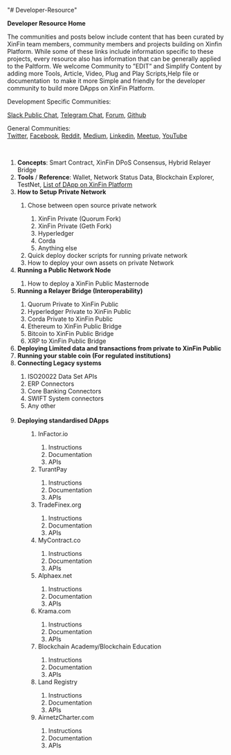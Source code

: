 "# Developer-Resource" 
<p><strong>Developer Resource Home </strong></p>
<p><span style="font-weight: 400;">The communities and posts below include content that has been curated by XinFin team members, community members and projects building on Xinfin Platform. While some of these links include information specific to these projects, every resource also has information that can be generally applied to the Paltform. We welcome Community to &rdquo;EDIT&rdquo; and Simplify Content by adding more Tools, Article, Video, Plug and Play Scripts,Help file or documentation &nbsp;to make it more Simple and friendly for the developer community to build more DApps on XinFin Platform. </span></p>
<p><span style="font-weight: 400;">Development Specific Communities: </span></p>
<p><a href="https://xinfin-public.slack.com/"><span style="font-weight: 400;">Slack Public Chat</span></a><span style="font-weight: 400;">, </span><a href="http://bit.do/Telegram-XinFinDev"><span style="font-weight: 400;">Telegram Chat</span></a><span style="font-weight: 400;">, </span><a href="https://xinfin.net"><span style="font-weight: 400;">Forum</span></a><span style="font-weight: 400;">, </span><a href="https://github.com/XinFinorg"><span style="font-weight: 400;">Github</span></a></p>
<p><span style="font-weight: 400;">General Communities: </span><span style="font-weight: 400;"><br /></span><a href="https://twitter.com/XinFin_Official"><span style="font-weight: 400;">Twitter</span></a><span style="font-weight: 400;">, </span><a href="https://www.facebook.com/XinFinHybridBlockchain/"><span style="font-weight: 400;">Facebook</span></a><span style="font-weight: 400;">, </span><a href="https://www.reddit.com/r/xinfin/"><span style="font-weight: 400;">Reddit</span></a><span style="font-weight: 400;">, </span><a href="https://medium.com/xinfin"><span style="font-weight: 400;">Medium</span></a><span style="font-weight: 400;">, </span><a href="https://www.linkedin.com/company/xinfin/"><span style="font-weight: 400;">Linkedin</span></a><span style="font-weight: 400;">, </span><a href="https://www.meetup.com/members/270624533/"><span style="font-weight: 400;">Meetup</span></a><span style="font-weight: 400;">, </span><a href="https://www.youtube.com/channel/UCQaL6FixEQ80RJC0B2egX6g"><span style="font-weight: 400;">YouTube</span></a></p>
<p>&nbsp;</p>
<ol>
<li style="font-weight: 400;"><span style="font-weight: 400;"><strong>Concepts</strong>: Smart Contract, XinFin DPoS Consensus, Hybrid Relayer Bridge</span></li>
<li style="font-weight: 400;"><span style="font-weight: 400;"><strong>Tools</strong> / <strong>Reference</strong>: Wallet, Network Status Data, Blockchain Explorer, TestNet, </span><a href="https://xinfin.org/xdc-utility.php"><span style="font-weight: 400;">List of DApp on XinFin Platform</span></a></li>
<li style="font-weight: 400;"><strong>How to Setup Private Network </strong></li>
<ol>
<li style="font-weight: 400;"><span style="font-weight: 400;">Chose between open source private network</span></li>
<ol>
<li style="font-weight: 400;"><span style="font-weight: 400;">XinFin Private (Quorum Fork)</span></li>
<li style="font-weight: 400;"><span style="font-weight: 400;">XinFin Private (Geth Fork)</span></li>
<li style="font-weight: 400;"><span style="font-weight: 400;">Hyperledger</span></li>
<li style="font-weight: 400;"><span style="font-weight: 400;">Corda</span></li>
<li style="font-weight: 400;"><span style="font-weight: 400;">Anything else</span></li>
</ol>
<li style="font-weight: 400;"><span style="font-weight: 400;">Quick deploy docker scripts for running private network</span></li>
<li style="font-weight: 400;"><span style="font-weight: 400;">How to deploy your own assets on private Network</span></li>
</ol>
<li style="font-weight: 400;"><strong>Running a Public Network Node</strong></li>
<ol>
<li style="font-weight: 400;"><span style="font-weight: 400;">How to deploy a XinFin Public Masternode</span></li>
</ol>
<li style="font-weight: 400;"><strong>Running a Relayer Bridge (Interoperability)</strong></li>
<ol>
<li style="font-weight: 400;"><span style="font-weight: 400;">Quorum Private to XinFin Public</span></li>
<li style="font-weight: 400;"><span style="font-weight: 400;">Hyperledger Private to XinFin Public</span></li>
<li style="font-weight: 400;"><span style="font-weight: 400;">Corda Private to XinFin Public</span></li>
<li style="font-weight: 400;"><span style="font-weight: 400;">Ethereum to XinFin Public Bridge</span></li>
<li style="font-weight: 400;"><span style="font-weight: 400;">Bitcoin to XinFin Public Bridge</span></li>
<li style="font-weight: 400;"><span style="font-weight: 400;">XRP to XinFin Public Bridge</span></li>
</ol>
<li style="font-weight: 400;"><strong>Deploying Limited data and transactions from private to XinFin Public</strong></li>
<li style="font-weight: 400;"><strong>Running your stable coin (For regulated institutions)</strong></li>
<li style="font-weight: 400;"><strong>Connecting Legacy systems</strong></li>
<ol>
<li style="font-weight: 400;"><span style="font-weight: 400;">ISO20022 Data Set APIs</span></li>
<li style="font-weight: 400;"><span style="font-weight: 400;">ERP Connectors</span></li>
<li style="font-weight: 400;"><span style="font-weight: 400;">Core Banking Connectors</span></li>
<li style="font-weight: 400;"><span style="font-weight: 400;">SWIFT System connectors</span></li>
<li style="font-weight: 400;"><span style="font-weight: 400;">Any other</span><span style="font-weight: 400;"><br /><br /></span></li>
</ol>
<li style="font-weight: 400;"><strong><strong>Deploying standardised DApps</strong></strong>
<ol>
<ol>
<li>InFactor.io</li>
<ol>
<li>Instructions</li>
<li>Documentation</li>
<li>APIs<br /> </li>
</ol>
<li>TurantPay</li>
<ol>
<li>Instructions</li>
<li>Documentation</li>
<li>APIs<br /> </li>
</ol>
<li>TradeFinex.org</li>
<ol>
<li>Instructions</li>
<li>Documentation</li>
<li>APIs<br /> </li>
</ol>
<li>MyContract.co</li>
<ol>
<li>Instructions</li>
<li>Documentation</li>
<li>APIs<br /> </li>
</ol>
<li>Alphaex.net</li>
<ol>
<li>Instructions</li>
<li>Documentation</li>
<li>APIs<br /> </li>
</ol>
<li>Krama.com&nbsp;</li>
<ol>
<li>Instructions</li>
<li>Documentation</li>
<li>APIs<br /> </li>
</ol>
<li>Blockchain Academy/Blockchain Education</li>
<ol>
<li>Instructions</li>
<li>Documentation</li>
<li>APIs<br /> </li>
</ol>
<li>Land Registry</li>
<ol>
<li>Instructions</li>
<li>Documentation</li>
<li>APIs<br /> </li>
</ol>
<li>AirnetzCharter.com</li>
<ol>
<li>Instructions</li>
<li>Documentation</li>
<li>APIs</li>
</ol>
</ol>
</ol>
</li>
</ol>

